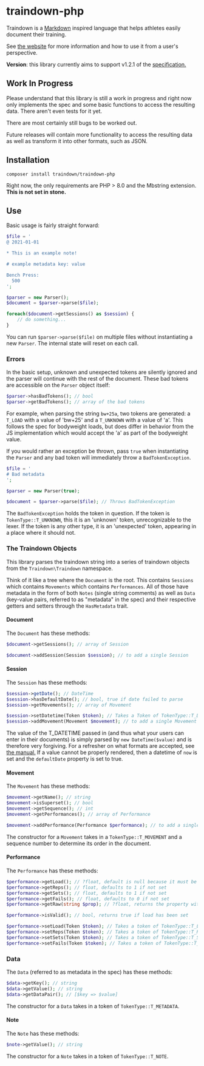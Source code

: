 # traindown-php

Traindown is a [Markdown](https://daringfireball.net/projects/markdown/) inspired language that helps athletes easily document their training.

See [the website](https://traindown.com/) for more information and how to use it from a user's perspective.

**Version**: this library currently aims to support v1.2.1 of the [specification.](https://github.com/traindown/spec)

## Work In Progress

Please understand that this library is still a work in progress and right now only implements the spec and some basic functions to access the resulting data.
There aren't even tests for it yet.

There are most certainly still bugs to be worked out.

Future releases will contain more functionality to access the resulting data as well as transform it into other formats, such as JSON.

## Installation

```
composer install traindown/traindown-php
```

Right now, the only requirements are PHP > 8.0 and the Mbstring extension. **This is not set in stone.**

## Use

Basic usage is fairly straight forward:

```php
$file = '
@ 2021-01-01

* This is an example note!

# example metadata key: value

Bench Press:
  500
';

$parser = new Parser();
$document = $parser->parse($file);

foreach($document->getSessions() as $session) {
    // do something... 
}

```

You can run `$parser->parse($file)` on multiple files without instantiating a new `Parser`.
The internal state will reset on each call.

### Errors

In the basic setup, unknown and unexpected tokens are silently ignored and the parser will continue with the rest of the document. These bad tokens are accessible on the `Parser` object itself:

```php
$parser->hasBadTokens(); // bool
$parser->getBadTokens(); // array of the bad tokens
```

For example, when parsing the string `bw+25a`, two tokens are generated: a `T_LOAD` with a value of 'bw+25' and a `T_UNKNOWN` with a value of 'a'.
This follows the spec for bodyweight loads, but does differ in behavior from the JS implementation which would accept the 'a' as part of the bodyweight value.

If you would rather an exception be thrown, pass `true` when instantiating the `Parser` and any bad token will immediately throw a `BadTokenException`.

```php
$file = '
# Bad metadata
';

$parser = new Parser(true);

$document = $parser->parse($file); // Throws BadTokenException
```

The `BadTokenException` holds the token in question.
If the token is `TokenType::T_UNKNOWN`, this it is an 'unknown' token, unrecognizable to the lexer.
If the token is any other type, it is an 'unexpected' token, appearing in a place where it should not.

### The Traindown Objects

This library parses the traindown string into a series of traindown objects from the `Traindown\Traindown` namespace.

Think of it like a tree where the `Document` is the root.
This contains `Sessions` which contains `Movements` which contains `Performances`.
All of those have metadata in the form of both `Notes` (single string comments) as well as `Data` (key-value pairs, referred to as "metadata" in the spec) and their respective getters and setters through the `HasMetadata` trait.

#### Document

The `Document` has these methods:

```php
$document->getSessions(); // array of Session

$document->addSession(Session $session); // to add a single Session
```

#### Session

The `Session` has these methods:
```php
$session->getDate(); // DateTime
$session->hasDefaultDate(); // bool, true if date failed to parse
$session->getMovements(); // array of Movement

$session->setDatetime(Token $token); // Takes a Token of TokenType::T_DATETIME
$session->addMovement(Movement $movement); // to add a single Movement
```

The value of the T_DATETIME passed in (and thus what your users can enter in their documents) is simply parsed by `new DateTime($value)` and is therefore very forgiving. For a refresher on what formats are accepted, see [the manual.](https://www.php.net/manual/en/datetime.formats.php)
If a value cannot be properly rendered, then a datetime of `now` is set and the `defaultDate` property is set to true.

#### Movement

The `Movement` has these methods:
```php
$movement->getName(); // string
$movement->isSuperset(); // bool
$movement->getSequence(); // int
$movement->getPerformances(); // array of Performance

$movement->addPerformance(Performance $performance); // to add a single Performance
```

The constructor for a `Movement` takes in a `TokenType::T_MOVEMENT` and a sequence number to determine its order in the document.

#### Performance

The `Performance` has these methods:

```php
$performance->getLoad(); // ?float, default is null because it must be set
$performance->getReps(); // float, defaults to 1 if not set
$performance->getSets(); // float, defaults to 1 if not set
$performance->getFails(); // float, defaults to 0 if not set
$performance->getRaw(string $prop); // ?float, returns the property without default value, good for checking if a prop was manually set or not.

$performance->isValid(); // bool, returns true if load has been set

$performance->setLoad(Token $token); // Takes a token of TokenType::T_LOAD
$performance->setReps(Token $token); // Takes a token of TokenType::T_REPS
$performance->setSets(Token $token); // Takes a token of TokenType::T_SETS
$performance->setFails(Token $token); // Takes a token of TokenType::T_FAILS
```

### Data

The `Data` (referred to as metadata in the spec) has these methods:

```php
$data->getKey(); // string
$data->getValue(); // string
$data->getDataPair(); // [$key => $value]
```

The constructor for a `Data` takes in a token of `TokenType::T_METADATA`.

#### Note

The `Note` has these methods:

```php
$note->getValue(); // string
```

The constructor for a `Note` takes in a token of `TokenType::T_NOTE`.